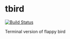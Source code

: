 tbird
=====
[![Build Status](https://secure.travis-ci.org/bidesh/tbird.svg)](http://travis-ci.org/bidesh/tbird)

Terminal version of flappy bird
